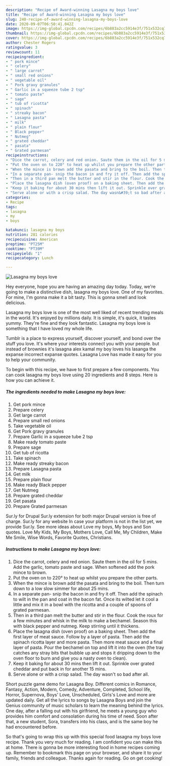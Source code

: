 ```yaml
---
description: "Recipe of Award-winning Lasagna my boys love"
title: "Recipe of Award-winning Lasagna my boys love"
slug: 240-recipe-of-award-winning-lasagna-my-boys-love
date: 2020-09-07T06:50:41.042Z
image: https://img-global.cpcdn.com/recipes/6b883a2cc5914e3f/751x532cq70/lasagna-my-boys-love-recipe-main-photo.jpg
thumbnail: https://img-global.cpcdn.com/recipes/6b883a2cc5914e3f/751x532cq70/lasagna-my-boys-love-recipe-main-photo.jpg
cover: https://img-global.cpcdn.com/recipes/6b883a2cc5914e3f/751x532cq70/lasagna-my-boys-love-recipe-main-photo.jpg
author: Chester Rogers
ratingvalue: 3
reviewcount: 11
recipeingredient:
- " pork mince"
- " celery"
- " large carrot"
- " small red onions"
- " vegetable oil"
- " Pork gravy granules"
- " Garlic in a squeeze tube 2 tsp"
- " tomato paste"
- " sage"
- " tub of ricotta"
- " spinach"
- " streaky bacon"
- " Lasagna pasta"
- " milk"
- " plain flour"
- " Black pepper"
- " Nutmeg"
- " grated cheddar"
- " pasata"
- " Grated parmesan"
recipeinstructions:
- "Dice the carrot, celery and red onion. Saute them in the oil for 5 mins. Add the garlic, tomato paste and sage. When softened add the pork mince to brown."
- "Put the oven on to 220° to heat up whilst you prepare the other parts."
- "When the mince is brown add the pasata and bring to the boil. Then turn down to a low slow simmer for about 25 mins."
- "In a separate pan- snip the bacon in and fry it off. Then add the spinach to wilt in the pan and coat in the bacon fat. Once its wilted let it cool a little and mix it in a bowl with the ricotta and a couple of spoons of grated parmesan."
- "Then in a third pan melt the butter and stir in the flour. Cook the roux for a few minutes and whisk in the milk to make a bechamel. Season this with black pepper and nutmeg. Keep stirring until it thickens."
- "Place the lasagna dish (oven proof) on a baking sheet. Then add the first layer of meat sauce. Follow by a layer of pasta. Then add the spinach ricotta layer and more pasta. Then more meat sauce and a final layer of pasta. Pour the bechamel on top and lift it into the oven (the tray catches any stray bits that bubble up and stops it dripping down to the oven floor to burn and give you a nasty oven to clean)."
- "Keep it baking for about 30 mins then lift it out. Sprinkle over grated cheddar and put back in for another 15 mins."
- "Serve alone or with a crisp salad. The day wasn&#39;t so bad after all."
categories:
- Recipe
tags:
- lasagna
- my
- boys

katakunci: lasagna my boys 
nutrition: 281 calories
recipecuisine: American
preptime: "PT25M"
cooktime: "PT39M"
recipeyield: "1"
recipecategory: Lunch

---
```



![Lasagna my boys love](https://img-global.cpcdn.com/recipes/6b883a2cc5914e3f/751x532cq70/lasagna-my-boys-love-recipe-main-photo.jpg)

Hey everyone, hope you are having an amazing day today. Today, we're going to make a distinctive dish, lasagna my boys love. One of my favorites. For mine, I'm gonna make it a bit tasty. This is gonna smell and look delicious.

Lasagna my boys love is one of the most well liked of recent trending meals in the world. It's enjoyed by millions daily. It is simple, it's quick, it tastes yummy. They're fine and they look fantastic. Lasagna my boys love is something that I have loved my whole life.

Tumblr is a place to express yourself, discover yourself, and bond over the stuff you love. It&#39;s where your interests connect you with your people. but instead of brownies it&#39;s lasagna alex kamal my boy loves his lasanga the expanse incorrect expanse quotes. Lasagna Love has made it easy for you to help your community.


To begin with this recipe, we have to first prepare a few components. You can cook lasagna my boys love using 20 ingredients and 8 steps. Here is how you can achieve it.

<!--inarticleads1-->

##### The ingredients needed to make Lasagna my boys love:

1. Get  pork mince
1. Prepare  celery
1. Get  large carrot
1. Prepare  small red onions
1. Take  vegetable oil
1. Get  Pork gravy granules
1. Prepare  Garlic in a squeeze tube 2 tsp
1. Make ready  tomato paste
1. Prepare  sage
1. Get  tub of ricotta
1. Take  spinach
1. Make ready  streaky bacon
1. Prepare  Lasagna pasta
1. Get  milk
1. Prepare  plain flour
1. Make ready  Black pepper
1. Get  Nutmeg
1. Prepare  grated cheddar
1. Get  pasata
1. Prepare  Grated parmesan


Sur.ly for Drupal Sur.ly extension for both major Drupal version is free of charge. Sur.ly for any website In case your platform is not in the list yet, we provide Sur.ly. See more ideas about Love my boys, My boys and Son quotes. Love My Kids, My Boys, Mothers Love, Call Me, My Children, Make Me Smile, Wise Words, Favorite Quotes, Christians. 

<!--inarticleads2-->

##### Instructions to make Lasagna my boys love:

1. Dice the carrot, celery and red onion. Saute them in the oil for 5 mins. Add the garlic, tomato paste and sage. When softened add the pork mince to brown.
1. Put the oven on to 220° to heat up whilst you prepare the other parts.
1. When the mince is brown add the pasata and bring to the boil. Then turn down to a low slow simmer for about 25 mins.
1. In a separate pan- snip the bacon in and fry it off. Then add the spinach to wilt in the pan and coat in the bacon fat. Once its wilted let it cool a little and mix it in a bowl with the ricotta and a couple of spoons of grated parmesan.
1. Then in a third pan melt the butter and stir in the flour. Cook the roux for a few minutes and whisk in the milk to make a bechamel. Season this with black pepper and nutmeg. Keep stirring until it thickens.
1. Place the lasagna dish (oven proof) on a baking sheet. Then add the first layer of meat sauce. Follow by a layer of pasta. Then add the spinach ricotta layer and more pasta. Then more meat sauce and a final layer of pasta. Pour the bechamel on top and lift it into the oven (the tray catches any stray bits that bubble up and stops it dripping down to the oven floor to burn and give you a nasty oven to clean).
1. Keep it baking for about 30 mins then lift it out. Sprinkle over grated cheddar and put back in for another 15 mins.
1. Serve alone or with a crisp salad. The day wasn&#39;t so bad after all.


Short puzzle game demo for Lasagna Boy. Different comics in Romance, Fantasy, Action, Modern, Comedy, Adventure, Completed, School life, Horror, Supernova, Boys&#39; Love, Unscheduled, Girls&#39;s Love and more are updated daily. Get all the lyrics to songs by Lasagna Boys and join the Genius community of music scholars to learn the meaning behind the lyrics. One day, after a falling out with his girlfriend, he meets a young guy who provides him comfort and consolation during his time of need. Soon after that, a new student, Sora, transfers into his class, and is the same boy he had encountered before. 

So that's going to wrap this up with this special food lasagna my boys love recipe. Thank you very much for reading. I am confident you can make this at home. There is gonna be more interesting food in home recipes coming up. Remember to bookmark this page on your browser, and share it to your family, friends and colleague. Thanks again for reading. Go on get cooking!
